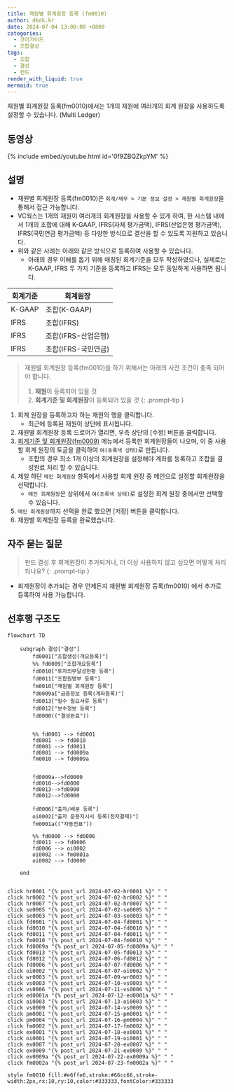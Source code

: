 ```yaml
---
title: 재원별 회계원장 등록 (fm0010)
author: dkdk.kr
date: 2024-07-04 13:00:00 +0800
categories:
  - 코어가이드
  - 조합결성
tags:
  - 조합
  - 결성
  - 펀드
render_with_liquid: true
mermaid: true
---
```

재원별 회계원장 등록(fm0010)에서는 1개의 재원에 여러개의 회계 원장을 사용하도록 설정할 수 있습니다. (Multi Ledger)

## 동영상

{% include embed/youtube.html id='0f9ZBQZkpYM' %}

## 설명

- 재원별 회계원장 등록(fm0010)은 `회계/재무 > 기본 정보 설정 > 재원별 회계원장`을 통해서 접근 가능합니다.
- VC웍스는 1개의 재원이 여러개의 회계원장을 사용할 수 있게 하여, 한 시스템 내에서 1개의 조합에 대해 K-GAAP, IFRS(자체 평가금액), IFRS(산업은행 평가금액), IFRS(국민연금 평가금액) 등 다양한 방식으로 결산을 할 수 있도록 지원하고 있습니다.
- 위와 같은 사례는 아래와 같은 방식으로 등록하여 사용할 수 있습니다.
	- 아래의 경우 이해를 돕기 위해 매칭된 회계기준을 모두 작성하였으나, 실제로는 K-GAAP, IFRS 두 가지 기준을 등록하고 IFRS는 모두 동일하게 사용하면 됩니다.

| 회계기준   | 회계원장          |
| ------ | ------------- |
| K-GAAP | 조합(K-GAAP)    |
| IFRS   | 조합(IFRS)      |
| IFRS   | 조합(IFRS-산업은행) |
| IFRS   | 조합(IFRS-국민연금) |

> 재원별 회계원장 등록(fm0010)을 하기 위해서는 아래의 사전 조건이 충족 되어야 합니다.
> 1. **재원**이 등록되어 있을 것
> 2. **회계기준 및 회계원장**이 등록되어 있을 것
{: .prompt-tip }


1. 회계 원장을 등록하고자 하는 재원의 행을 클릭합니다.
	- 최근에 등록된 재원이 상단에 표시됩니다.
2. 재원별 회계원장 등록 드로어가 열리면, 우측 상단의 [수정] 버튼을 클릭합니다.
3. [회계기준 및 회계원장(fm0009)](https://guide.vcworks.kr/posts/fm0009/) 메뉴에서 등록한 회계원장들이 나오며, 이 중 사용할 회계 원장의 토글을 클릭하여 `여(초록색 상태)`로 만듭니다.
	- 조합의 경우 최소 1개 이상의 회계원장을 설정해야 계좌를 등록하고 조합을 결성완료 처리 할 수 있습니다.
4. 제일 하단 `메인 회계원장` 항목에서 사용할 회계 원장 중 메인으로 설정할 회계원장을 선택합니다.
	- `메인 회계원장`은 상위에서 `여(초록색 상태)`로 설정한 회계 원장 중에서만 선택할 수 있습니다.
5. `메인 회계원장`까지 선택을 완료 했으면 [저장] 버튼을 클릭합니다.
6. 재원별 회계원장 등록을 완료했습니다.

## 자주 묻는 질문

> 펀드 결성 후 회계원장이 추가되거나, 더 이상 사용하지 않고 싶으면 어떻게 처리되나요?
{: .prompt-tip }

- 회계원장이 추가되는 경우 언제든지 재원별 회계원장 등록(fm0010) 에서 추가로 등록하여 사용 가능합니다.


## 선후행 구조도

```mermaid
flowchart TD

    subgraph 결성["결성"]
        fd0001["조합생성(개요등록)"]
        %% fd0009["조합개요등록"]
        fd0010["투자의무달성현황 등록"]
        fd0011["조합원명부 등록"]
        fm0010["재원별 회계원장 등록"]
        fd0009a["금융정보 등록(계좌등록)"]
        fd0013["필수 필요서류 등록"]
        fd0012["보수정보 등록"]
        fd0000(("결성완료"))

        
        %% fd0001 --> fd0001
        fd0001 --> fd0010
        fd0001 --> fd0011 
        fd0001 --> fd0009a 
        fm0010 --> fd0009a


        fd0009a-->fd0000
        fd0010-->fd0000
        fd0013-->fd0000
        fd0012-->fd0000

        fd0006["출자/배분 등록"]
        oi0002["출자 운용지시서 등록(전자결재)"]
        fm0001a(("자동전표"))

        %% fd0000 --> fd0006
        fd0011 --> fd0006
        fd0006 --> oi0002 
        oi0002 --> fm0001a
        oi0002 --> fd0000

    end

    
click hr0001 "{% post_url 2024-07-02-hr0001 %}" " "
click hr0002 "{% post_url 2024-07-02-hr0002 %}" " "
click hr0007 "{% post_url 2024-07-02-hr0007 %}" " "
click se0005 "{% post_url 2024-07-02-se0005 %}" " "
click se0003 "{% post_url 2024-07-03-se0003 %}" " "
click fd0001 "{% post_url 2024-07-04-fd0001 %}" " "
click fd0010 "{% post_url 2024-07-04-fd0010 %}" " "
click fd0011 "{% post_url 2024-07-04-fd0011 %}" " "
click fm0010 "{% post_url 2024-07-04-fm0010 %}" " "
click fd0009a "{% post_url 2024-07-05-fd0009a %}" " "
click fd0013 "{% post_url 2024-07-05-fd0013 %}" " "
click fd0012 "{% post_url 2024-07-06-fd0012 %}" " "
click fd0006 "{% post_url 2024-07-07-fd0006 %}" " "
click oi0002 "{% post_url 2024-07-07-oi0002 %}" " "
click wr0003 "{% post_url 2024-07-09-wr0003 %}" " "
click vs0003 "{% post_url 2024-07-10-vs0003 %}" " "
click vs0006 "{% post_url 2024-07-11-vs0006 %}" " "
click ed0001a "{% post_url 2024-07-12-ed0001a %}" " "
click oi0003 "{% post_url 2024-07-13-oi0003 %}" " "
click vs0009 "{% post_url 2024-07-14-vs0009 %}" " "
click pm0001 "{% post_url 2024-07-15-pm0001 %}" " "
click pm0004 "{% post_url 2024-07-16-pm0004 %}" " "
click fm0002 "{% post_url 2024-07-17-fm0002 %}" " "
click ex0001 "{% post_url 2024-07-18-ex0001 %}" " "
click oi0001 "{% post_url 2024-07-19-oi0001 %}" " "
click ex0007 "{% post_url 2024-07-20-ex0007 %}" " "
click ex0009 "{% post_url 2024-07-21-ex0009 %}" " "
click ex0009a "{% post_url 2024-07-22-ex0009a %}" " "
click fm0002a "{% post_url 2024-07-23-fm0002a %}" " "

style fm0010 fill:#e6ffe6,stroke:#66cc66,stroke-width:2px,rx:10,ry:10,color:#333333,fontColor:#333333

```
